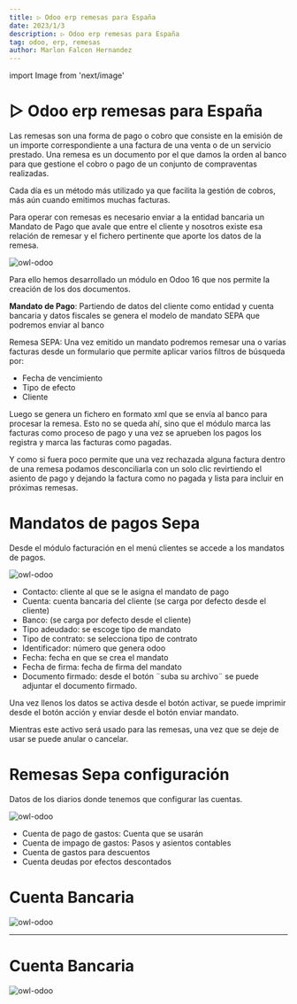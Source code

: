 ```yaml
---
title: ▷ Odoo erp remesas para España
date: 2023/1/3
description: ▷ Odoo erp remesas para España
tag: odoo, erp, remesas
author: Marlon Falcon Hernandez
---
```

import Image from 'next/image'

# ▷ Odoo erp remesas para España
Las remesas son una forma de pago o cobro que consiste en la emisión de un importe correspondiente a una factura de una venta o de un servicio prestado. Una remesa es un documento por el que damos la orden al banco para que gestione el cobro o pago de un conjunto de compraventas realizadas.

Cada día es un método más utilizado ya que facilita la gestión de cobros, más aún cuando emitimos muchas facturas.

Para operar con remesas es necesario enviar a la entidad bancaria un Mandato de Pago que avale que entre el cliente y nosotros existe esa relación de remesar y el fichero pertinente que aporte los datos de la remesa.

<Image
  src="/images/posts/odoo-metodologia.png"
  alt="owl-odoo"
  width={1280}
  height={720}
  priority
  className="next-image"
/>

Para ello hemos desarrollado un módulo en Odoo 16 que nos permite la creación de los dos documentos.

**Mandato de Pago**: Partiendo de datos del cliente como entidad y cuenta bancaria y datos fiscales se genera el modelo de mandato SEPA que podremos enviar al banco

Remesa SEPA: Una vez emitido un mandato podremos remesar una o varias facturas desde un formulario que permite aplicar varios filtros de búsqueda por:
- Fecha de vencimiento
- Tipo de efecto
- Cliente

Luego se genera un fichero en formato xml que se envía al banco para procesar la remesa.
Esto no se queda ahí, sino que el módulo marca las facturas como proceso de pago y una vez se aprueben los pagos los registra y marca las facturas como pagadas.

Y como si fuera poco permite que una vez rechazada alguna factura dentro de una remesa podamos desconciliarla con un solo clic revirtiendo el asiento de pago y dejando la factura como no pagada y lista para incluir en próximas remesas.

# Mandatos de pagos Sepa
Desde el módulo facturación en el menú clientes se accede a los mandatos de pagos.

<Image
  src="/images/posts/mandato-sepa-spain-1.png"
  alt="owl-odoo"
  width={620}
  height={210}
  priority
  className="next-image"
/>

- Contacto: cliente al que se le asigna el mandato de pago
- Cuenta: cuenta bancaria del cliente (se carga por defecto desde el cliente)
- Banco: (se carga por defecto desde el cliente)
- Tipo adeudado: se escoge tipo de mandato
- Tipo de contrato: se selecciona tipo de contrato
- Identificador: número que genera odoo
- Fecha: fecha en que se crea el mandato
- Fecha de firma: fecha de firma del mandato
- Documento firmado: desde el botón ¨suba su archivo¨ se puede adjuntar el documento firmado.

Una vez llenos los datos se activa desde el botón activar, se puede imprimir desde el botón acción y enviar desde el botón enviar mandato.

Mientras este activo será usado para las remesas, una vez que se deje de usar se puede anular o cancelar.

# Remesas Sepa configuración
Datos de los diarios donde tenemos que configurar las cuentas.

<Image
  src="/images/posts/mandato-sepa-spain-2.png"
  alt="owl-odoo"
  width={659}
  height={260}
  priority
  className="next-image"
/>

- Cuenta de pago de gastos: Cuenta que se usarán 
- Cuenta de impago de gastos: Pasos y asientos contables
- Cuenta de gastos para descuentos
- Cuenta deudas por efectos descontados

# Cuenta Bancaria
<Image
  src="/images/posts/mandato-sepa-spain-3.png"
  alt="owl-odoo"
  width={658}
  height={274}
  priority
  className="next-image"
/>

---

# Cuenta Bancaria
<Image
  src="/images/posts/mandato-sepa-spain-4.png"
  alt="owl-odoo"
  width={667}
  height={350}
  priority
  className="next-image"
/>


